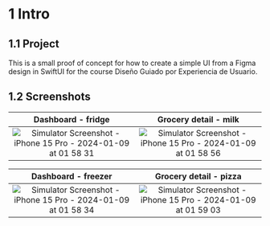 # 1 Intro
## 1.1 Project
This is a small proof of concept for how to create a simple UI from a Figma design in SwiftUI for the course Diseño Guiado por Experiencia de Usuario.

## 1.2 Screenshots
Dashboard - fridge             |  Grocery detail - milk
:-------------------------:|:-------------------------:
![Simulator Screenshot - iPhone 15 Pro - 2024-01-09 at 01 58 31](https://github.com/sindreoyen/Pantree/assets/31347883/d160a6dd-61d5-4c08-8c5e-5c2825869c5a) | ![Simulator Screenshot - iPhone 15 Pro - 2024-01-09 at 01 58 56](https://github.com/sindreoyen/Pantree/assets/31347883/a5a9365e-2f26-4115-bc0f-33aae6bfd4a9)


Dashboard - freezer            |  Grocery detail - pizza
:-------------------------:|:-------------------------:
![Simulator Screenshot - iPhone 15 Pro - 2024-01-09 at 01 58 34](https://github.com/sindreoyen/Pantree/assets/31347883/c8d84d3f-9022-4621-a627-63de250bc858) | ![Simulator Screenshot - iPhone 15 Pro - 2024-01-09 at 01 59 03](https://github.com/sindreoyen/Pantree/assets/31347883/1998ae45-6c31-4b39-99dd-61ce12093d12)


